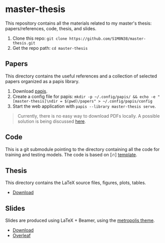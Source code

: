 # master-thesis

This repository contains all the materials related to my master's thesis:
papers/references, code, thesis, and slides.

1. Clone this repo: `git clone https://github.com/S1M0N38/master-thesis.git`
2. Get the repo path: `cd master-thesis`

## Papers

This directory contains the useful references and a collection of selected
papers organized as a papis library.

1. Download [papis](https://papis.readthedocs.io/en/latest/index.html).
2. Create a config file for papis: `mkdir -p ~/.config/papis/ && echo -e
   "[master-thesis]\ndir = $(pwd)/papers" > ~/.config/papis/config`
3. Start the web application with `papis --library master-thesis serve`.

> Currently, there is no easy way to download PDFs locally.  A possible
> solution is being discussed
> [here](https://github.com/papis/papis/discussions/525).

## Code

This is a git submodule pointing to the directory containing all the code for
training and testing models. The code is based on \[🔥\]
[template](https://github.com/S1M0N38/pytorch-template).

## Thesis

This directory contains the LaTeX source files, figures, plots, tables.

- [Download](https://nightly.link/S1M0N38/master-thesis/workflows/thesis/main/thesis.zip)

## Slides

Slides are produced using LaTeX + Beamer, using the [metropolis
theme](https://github.com/matze/mtheme).

- [Download](https://nightly.link/S1M0N38/master-thesis/workflows/slides/main/slides.zip)
- [Overleaf](https://www.overleaf.com/read/ndfnpkxbpgsw)
